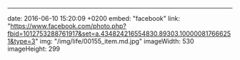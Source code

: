 ---
date: 2016-06-10 15:20:09 +0200
embed: "facebook"
link: "https://www.facebook.com/photo.php?fbid=1012753288761917&set=a.434824216554830.89303.100000817666251&type=3"
img: "/img/life/00155_item.md.jpg"
imageWidth: 530
imageHeight: 299
